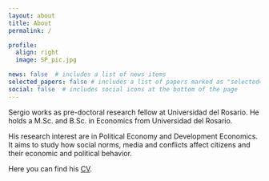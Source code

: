 ```yaml
---
layout: about
title: About
permalink: /

profile:
  align: right
  image: SP_pic.jpg

news: false  # includes a list of news items
selected_papers: false # includes a list of papers marked as "selected={true}"
social: false  # includes social icons at the bottom of the page
---
```


Sergio works as pre-doctoral research fellow at Universidad del Rosario. He holds a M.Sc. and B.Sc. in Economics from Universidad del Rosario.

His research interest are in Political Economy and Development Economics. It aims to study how social norms, media and conflicts affect citizens and their economic and political behavior. 

Here you can find his [CV](https://sergio-perilla.github.io/assets/pdf/CV_SergioPerilla.pdf). 